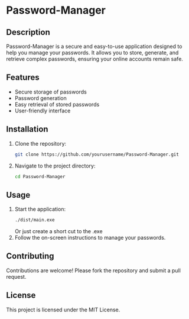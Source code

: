 # Password-Manager
## Description
Password-Manager is a secure and easy-to-use application designed to help you manage your passwords. It allows you to store, generate, and retrieve complex passwords, ensuring your online accounts remain safe.

## Features
- Secure storage of passwords
- Password generation
- Easy retrieval of stored passwords
- User-friendly interface

## Installation
1. Clone the repository:
    ```bash
    git clone https://github.com/yourusername/Password-Manager.git
    ```
2. Navigate to the project directory:
    ```bash
    cd Password-Manager
    ```

## Usage
1. Start the application:
    ```bash
    ./dist/main.exe
    ```
    Or just create a short cut to the .exe
2. Follow the on-screen instructions to manage your passwords.

## Contributing
Contributions are welcome! Please fork the repository and submit a pull request.

## License
This project is licensed under the MIT License.